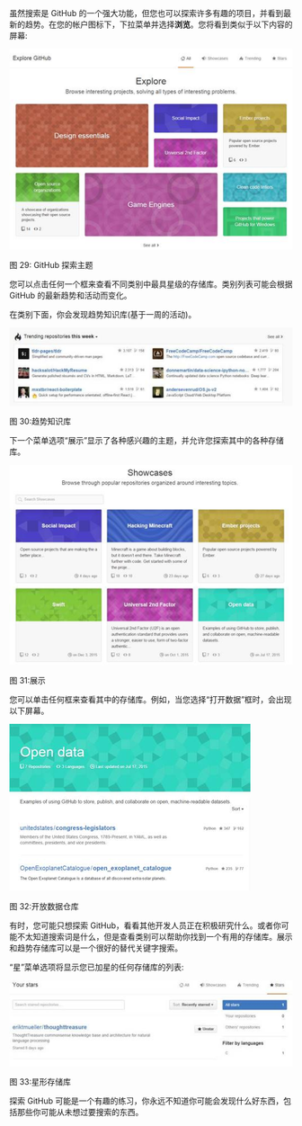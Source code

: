 虽然搜索是 GitHub 的一个强大功能，但您也可以探索许多有趣的项目，并看到最新的趋势。在您的帐户图标下，下拉菜单并选择**浏览**。您将看到类似于以下内容的屏幕:

![](img/00033.jpeg)

图 29: GitHub 探索主题

您可以点击任何一个框来查看不同类别中最具星级的存储库。类别列表可能会根据 GitHub 的最新趋势和活动而变化。

在类别下面，你会发现趋势知识库(基于一周的活动)。

![](img/00034.jpeg)

图 30:趋势知识库

下一个菜单选项“展示”显示了各种感兴趣的主题，并允许您探索其中的各种存储库。

![](img/00035.jpeg)

图 31:展示

您可以单击任何框来查看其中的存储库。例如，当您选择“打开数据”框时，会出现以下屏幕。

![](img/00036.jpeg)

图 32:开放数据仓库

有时，您可能只想探索 GitHub，看看其他开发人员正在积极研究什么。或者你可能不太知道搜索词是什么，但是查看类别可以帮助你找到一个有用的存储库。展示和趋势存储库可以是一个很好的替代关键字搜索。

“星”菜单选项将显示您已加星的任何存储库的列表:

![](img/00037.jpeg)

图 33:星形存储库

探索 GitHub 可能是一个有趣的练习，你永远不知道你可能会发现什么好东西，包括那些你可能从未想过要搜索的东西。